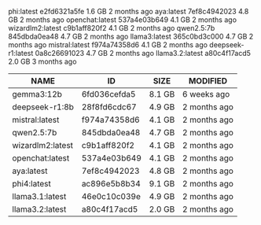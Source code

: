 phi:latest            e2fd6321a5fe    1.6 GB    2 months ago
aya:latest            7ef8c4942023    4.8 GB    2 months ago
openchat:latest       537a4e03b649    4.1 GB    2 months ago
wizardlm2:latest      c9b1aff820f2    4.1 GB    2 months ago
qwen2.5:7b            845dbda0ea48    4.7 GB    2 months ago
llama3:latest         365c0bd3c000    4.7 GB    2 months ago
mistral:latest        f974a74358d6    4.1 GB    2 months ago
deepseek-r1:latest    0a8c26691023    4.7 GB    2 months ago
llama3.2:latest       a80c4f17acd5    2.0 GB    3 months ago

|NAME                |ID              |SIZE      |MODIFIED|
|--------------------|----------------|----------|--------|
|gemma3:12b          |6fd036cefda5    |8.1 GB    |6 weeks ago|
|deepseek-r1:8b      |28f8fd6cdc67    |4.9 GB    |2 months ago|
|mistral:latest      |f974a74358d6    |4.1 GB    |2 months ago|
|qwen2.5:7b          |845dbda0ea48    |4.7 GB    |2 months ago|
|wizardlm2:latest    |c9b1aff820f2    |4.1 GB    |2 months ago|
|openchat:latest     |537a4e03b649    |4.1 GB    |2 months ago|
|aya:latest          |7ef8c4942023    |4.8 GB    |2 months ago|
|phi4:latest         |ac896e5b8b34    |9.1 GB    |2 months ago|
|llama3.1:latest     |46e0c10c039e    |4.9 GB    |2 months ago|
|llama3.2:latest     |a80c4f17acd5    |2.0 GB    |2 months ago|